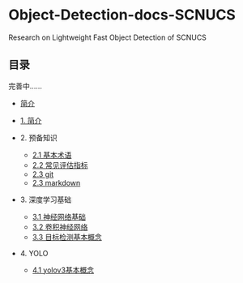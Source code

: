 # Object-Detection-docs-SCNUCS
 Research on Lightweight  Fast Object Detection of SCNUCS



## 目录

完善中……

* [简介]()


* [1. 简介]()


* 2\. 预备知识

  * [2.1 基本术语](Basic_tutorial/基本术语.md)
  * [2.2 常见评估指标](Basic_tutorial/常见评估指标.md)
  * [2.3 git](Basic_tutorial/git.md)
  * [2.3 markdown](Basic_tutorial/markdown基本语法.md)
* 3\. 深度学习基础

  * [3.1 神经网络基础](DL_basics/神经网络基础.md)
  * [3.2 卷积神经网络](DL_basics/浅析神经网络基础.md)
  * [3.3 目标检测基本概念](DL_basics/目标检测相关概念.md)
* 4\. YOLO
  + [4.1 yolov3基本概念](yolo/yolov3基本概念.md)
